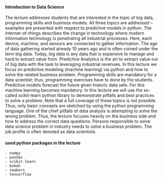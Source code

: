 #### Introduction to Data Science

The lecture addresses students that are interested in the topic of big data, programming skills and business models. All three topics are addressed – examples are presented with respect to predictive models in python. The internet-of-things describes the change in technology where modern information technology is penetrating all industrial processes. Here, each device, machine, and sensors are connected to gather information. The age of data gathering started already 10 years ago and is often coined under the term big data. Today, big data is any data that is expensive to manage and hard to extract value from. Predictive Analytics is the art to extract value out of big data with the task to leveraging industrial revenues. In this lecture we focus on predictive modeling (machine learning) via python and how to solve the related business problem. Programming skills are mandatory for a data scientist; thus, programming exercises have to done by the students. Predictive models forecast the future given historic data sets. For this machine learning becomes mandatory. In this lecture we will use the so-called scikit-learn python library to demonstrate pitfalls and best practices to solve a problem. Note that a full coverage of these topics is not possible. Thus, only basic concepts are sketched by using the python programming language. One of the chief pitfalls of data analysis is attempting to solve the wrong problem. Thus, the lecture focuses heavily on the business side and how to address the correct data questions. Persons responsible to solve data science problem in industry needs to solve a business problem. The job profile is often denoted as data scientists.

#### used python packages in the lecture

```
- numpy
- pandas
- scikit-learn
- bokeh
- seaborn
- tensorflow
```
